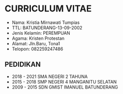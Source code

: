 # CURRICULUM VITAE
- Nama: Kristia Mirnawati Tumpias
- TTL: BATUNDERANG-13-09-2002
- Jenis Kelamin: PEREMPUAN
- Agama: Kristen Protestan
- Alamat: Jln.Baru, Tona1
- Telopon: 082259247486

## PEDIDIKAN
- 2018 - 2021 SMA NEGERI 2 TAHUNA
- 2015 - 2018 SMP NEGERI 4 MANGANITU SELATAN
- 2009 - 2015 SDN GMIST IMANUEL BATUNDERANG


<!--
**KristiaMirnawatiTumpias/KristiaMirnawatiTumpias** is a ✨ _special_ ✨ repository because its `README.md` (this file) appears on your GitHub profile.

Here are some ideas to get you started: 

- 🔭 I’m currently working on ...
- 🌱 I’m currently learning ...
- 👯 I’m looking to collaborate on ...
- 🤔 I’m looking for help with ...
- 💬 Ask me about ...
- 📫 How to reach me: ...
- 😄 Pronouns: ...
- ⚡ Fun fact: ...
-->

